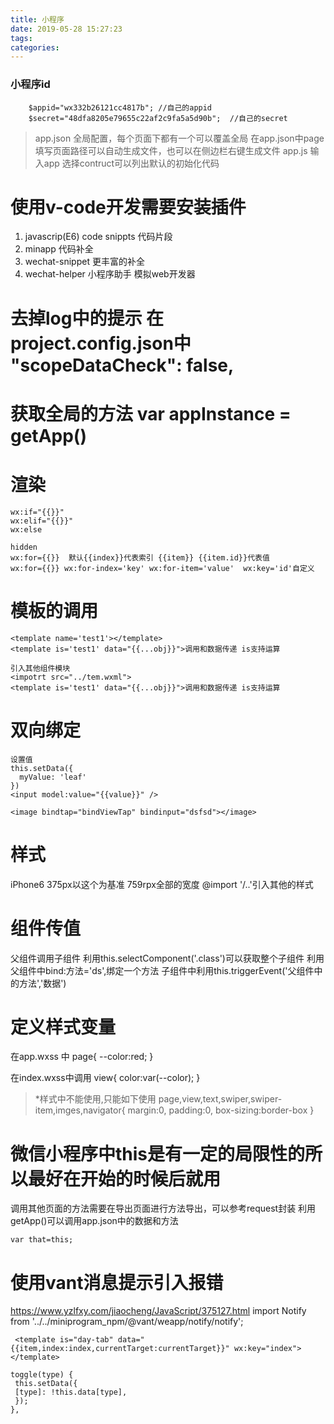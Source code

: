 ```yaml
---
title: 小程序
date: 2019-05-28 15:27:23
tags:
categories:
---
```

### 小程序id
        $appid="wx332b26121cc4817b"; //自己的appid
        $secret="48dfa8205e79655c22af2c9fa5a5d90b";  //自己的secret

> app.json 全局配置，每个页面下都有一个可以覆盖全局
在app.json中page填写页面路径可以自动生成文件，也可以在侧边栏右键生成文件
> app.js  输入app 选择contruct可以列出默认的初始化代码

# 使用v-code开发需要安装插件
1. javascrip(E6) code snippts 代码片段
2. minapp 代码补全
3. wechat-snippet 更丰富的补全
4. wechat-helper 小程序助手 模拟web开发器

# 去掉log中的提示 在project.config.json中 "scopeDataCheck": false,

# 获取全局的方法 var appInstance = getApp()

# 渲染
```
wx:if="{{}}"
wx:elif="{{}}"
wx:else

hidden
wx:for={{}}  默认{{index}}代表索引 {{item}} {{item.id}}代表值
wx:for={{}} wx:for-index='key' wx:for-item='value'  wx:key='id'自定义
```
# 模板的调用
```
<template name='test1'></template>
<template is='test1' data="{{...obj}}">调用和数据传递 is支持运算

引入其他组件模块
<impotrt src="../tem.wxml">
<template is='test1' data="{{...obj}}">调用和数据传递 is支持运算
```

# 双向绑定
```
设置值
this.setData({
  myValue: 'leaf'
})
<input model:value="{{value}}" />

<image bindtap="bindViewTap" bindinput="dsfsd"></image>
```

# 样式
iPhone6 375px以这个为基准
759rpx全部的宽度
@import '/..'引入其他的样式

# 组件传值
父组件调用子组件
利用this.selectComponent('.class')可以获取整个子组件
利用父组件中bind:方法='ds',绑定一个方法
子组件中利用this.triggerEvent('父组件中的方法','数据')

# 定义样式变量
在app.wxss 中
page{
  --color:red;
}

在index.wxss中调用
view{
  color:var(--color);
}
> *样式中不能使用,只能如下使用
page,view,text,swiper,swiper-item,imges,navigator{
  margin:0,
  padding:0,
  box-sizing:border-box
}

# 微信小程序中this是有一定的局限性的所以最好在开始的时候后就用
调用其他页面的方法需要在导出页面进行方法导出，可以参考request封装
利用getApp()可以调用app.json中的数据和方法
  ```
  var that=this;

  ```
# 使用vant消息提示引入报错
https://www.yzlfxy.com/jiaocheng/JavaScript/375127.html
import Notify from '../../miniprogram_npm/@vant/weapp/notify/notify';

```
 <template is="day-tab" data="{{item,index:index,currentTarget:currentTarget}}" wx:key="index"></template>

toggle(type) {
 this.setData({
 [type]: !this.data[type],
 });
},
```